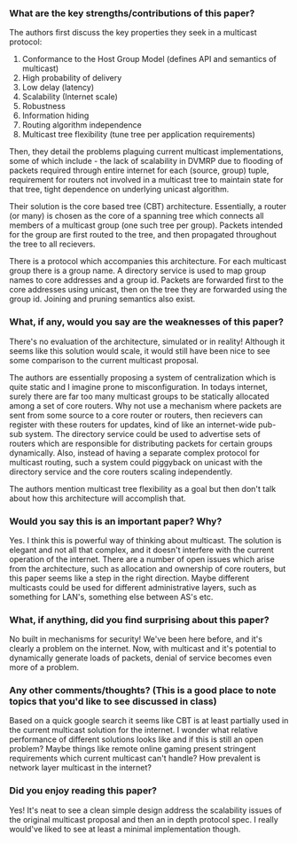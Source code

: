 ### What are the key strengths/contributions of this paper?

The authors first discuss the key properties they seek in a multicast protocol: 
1. Conformance to the Host Group Model (defines API and semantics of multicast)
2. High probability of delivery
3. Low delay (latency)
4. Scalability (Internet scale)
5. Robustness
6. Information hiding
7. Routing algorithm independence
8. Multicast tree flexibility (tune tree per application requirements)

Then, they detail the problems plaguing current multicast implementations, some of which include - the lack of scalability in DVMRP due to flooding of packets required through entire internet for each (source, group) tuple, requirement for routers not involved in a multicast tree to maintain state for that tree, tight dependence on underlying unicast algorithm.

Their solution is the core based tree (CBT) architecture. Essentially, a router (or many) is chosen as the core of a spanning tree which connects all members of a multicast group (one such tree per group). Packets intended for the group are first routed to the tree, and then propagated throughout the tree to all recievers.

There is a protocol which accompanies this architecture. For each multicast group there is a group name. A directory service is used to map group names to core addresses and a group id. Packets are forwarded first to the core addresses using unicast, then on the tree they are forwarded using the group id. Joining and pruning semantics also exist.

### What, if any, would you say are the weaknesses of this paper?

There's no evaluation of the architecture, simulated or in reality! Although it seems like this solution would scale, it would still have been nice to see some comparison to the current multicast proposal.

The authors are essentially proposing a system of centralization which is quite static and I imagine prone to misconfiguration. In todays internet, surely there are far too many multicast groups to be statically allocated among a set of core routers. Why not use a mechanism where packets are sent from some source to a core router or routers, then recievers can register with these routers for updates, kind of like an internet-wide pub-sub system. The directory service could be used to advertise sets of routers which are responsible for distributing packets for certain groups dynamically. Also, instead of having a separate complex protocol for multicast routing, such a system could piggyback on unicast with the directory service and the core routers scaling independently.

The authors mention multicast tree flexibility as a goal but then don't talk about how this architecture will accomplish that.

### Would you say this is an important paper? Why?

Yes. I think this is powerful way of thinking about multicast. The solution is elegant and not all that complex, and it doesn't interfere with the current operation of the internet. There are a number of open issues which arise from the architecture, such as allocation and ownership of core routers, but this paper seems like a step in the right direction. Maybe different multicasts could be used for different administrative layers, such as something for LAN's, something else between AS's etc.

### What, if anything, did you find surprising about this paper?

No built in mechanisms for security! We've been here before, and it's clearly a problem on the internet. Now, with multicast and it's potential to dynamically generate loads of packets, denial of service becomes even more of a problem.

### Any other comments/thoughts? (This is a good place to note topics that you'd like to see discussed in class)

Based on a quick google search it seems like CBT is at least partially used in the current multicast solution for the internet. I wonder what relative performance of different solutions looks like and if this is still an open problem? Maybe things like remote online gaming present stringent requirements which current multicast can't handle? How prevalent is network layer multicast in the internet? 

### Did you enjoy reading this paper?

Yes! It's neat to see a clean simple design address the scalability issues of the original multicast proposal and then an in depth protocol spec. I really would've liked to see at least a minimal implementation though.